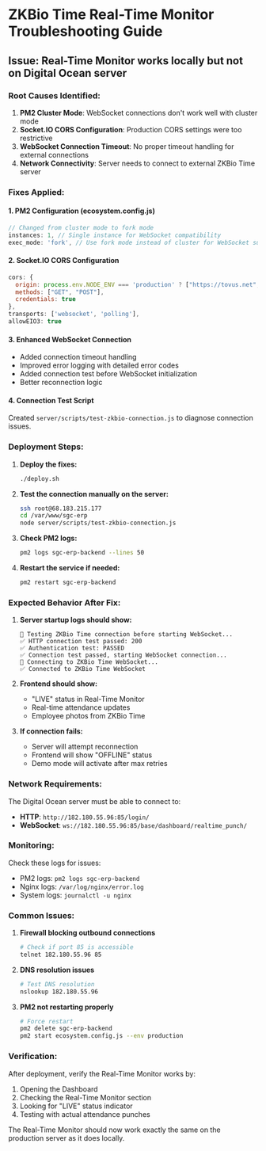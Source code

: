 # ZKBio Time Real-Time Monitor Troubleshooting Guide

## Issue: Real-Time Monitor works locally but not on Digital Ocean server

### Root Causes Identified:
1. **PM2 Cluster Mode**: WebSocket connections don't work well with cluster mode
2. **Socket.IO CORS Configuration**: Production CORS settings were too restrictive
3. **WebSocket Connection Timeout**: No proper timeout handling for external connections
4. **Network Connectivity**: Server needs to connect to external ZKBio Time server

### Fixes Applied:

#### 1. PM2 Configuration (ecosystem.config.js)
```javascript
// Changed from cluster mode to fork mode
instances: 1, // Single instance for WebSocket compatibility
exec_mode: 'fork', // Use fork mode instead of cluster for WebSocket support
```

#### 2. Socket.IO CORS Configuration
```javascript
cors: {
  origin: process.env.NODE_ENV === 'production' ? ["https://tovus.net", "https://www.tovus.net"] : "http://localhost:3000",
  methods: ["GET", "POST"],
  credentials: true
},
transports: ['websocket', 'polling'],
allowEIO3: true
```

#### 3. Enhanced WebSocket Connection
- Added connection timeout handling
- Improved error logging with detailed error codes
- Added connection test before WebSocket initialization
- Better reconnection logic

#### 4. Connection Test Script
Created `server/scripts/test-zkbio-connection.js` to diagnose connection issues.

### Deployment Steps:

1. **Deploy the fixes:**
   ```bash
   ./deploy.sh
   ```

2. **Test the connection manually on the server:**
   ```bash
   ssh root@68.183.215.177
   cd /var/www/sgc-erp
   node server/scripts/test-zkbio-connection.js
   ```

3. **Check PM2 logs:**
   ```bash
   pm2 logs sgc-erp-backend --lines 50
   ```

4. **Restart the service if needed:**
   ```bash
   pm2 restart sgc-erp-backend
   ```

### Expected Behavior After Fix:

1. **Server startup logs should show:**
   ```
   🧪 Testing ZKBio Time connection before starting WebSocket...
   ✅ HTTP connection test passed: 200
   ✅ Authentication test: PASSED
   ✅ Connection test passed, starting WebSocket connection...
   🔌 Connecting to ZKBio Time WebSocket...
   ✅ Connected to ZKBio Time WebSocket
   ```

2. **Frontend should show:**
   - "LIVE" status in Real-Time Monitor
   - Real-time attendance updates
   - Employee photos from ZKBio Time

3. **If connection fails:**
   - Server will attempt reconnection
   - Frontend will show "OFFLINE" status
   - Demo mode will activate after max retries

### Network Requirements:

The Digital Ocean server must be able to connect to:
- **HTTP**: `http://182.180.55.96:85/login/`
- **WebSocket**: `ws://182.180.55.96:85/base/dashboard/realtime_punch/`

### Monitoring:

Check these logs for issues:
- PM2 logs: `pm2 logs sgc-erp-backend`
- Nginx logs: `/var/log/nginx/error.log`
- System logs: `journalctl -u nginx`

### Common Issues:

1. **Firewall blocking outbound connections**
   ```bash
   # Check if port 85 is accessible
   telnet 182.180.55.96 85
   ```

2. **DNS resolution issues**
   ```bash
   # Test DNS resolution
   nslookup 182.180.55.96
   ```

3. **PM2 not restarting properly**
   ```bash
   # Force restart
   pm2 delete sgc-erp-backend
   pm2 start ecosystem.config.js --env production
   ```

### Verification:

After deployment, verify the Real-Time Monitor works by:
1. Opening the Dashboard
2. Checking the Real-Time Monitor section
3. Looking for "LIVE" status indicator
4. Testing with actual attendance punches

The Real-Time Monitor should now work exactly the same on the production server as it does locally.
